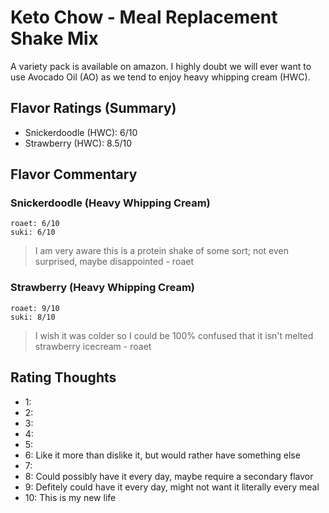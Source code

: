 # Keto Chow - Meal Replacement Shake Mix

A variety pack is available on amazon. I highly doubt we will ever want to use Avocado Oil (AO) as we tend to enjoy heavy whipping cream (HWC).

## Flavor Ratings (Summary)

- Snickerdoodle (HWC): 6/10
- Strawberry (HWC): 8.5/10

## Flavor Commentary

### Snickerdoodle (Heavy Whipping Cream)

```
roaet: 6/10
suki: 6/10
```

> I am very aware this is a protein shake of some sort; not even surprised, maybe disappointed - roaet

### Strawberry (Heavy Whipping Cream)

```
roaet: 9/10
suki: 8/10
```

> I wish it was colder so I could be 100% confused that it isn't melted strawberry icecream - roaet

## Rating Thoughts

- 1:
- 2:
- 3:
- 4:
- 5:
- 6: Like it more than dislike it, but would rather have something else
- 7:
- 8: Could possibly have it every day, maybe require a secondary flavor
- 9: Defitely could have it every day, might not want it literally every meal
- 10: This is my new life
